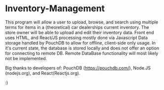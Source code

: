 # Inventory-Management
This program will allow a user to upload, browse, and search using multiple terms for items in a (theoretical) car dealerships current inventory. The store owner will be able to upload and edit their inventory data.
Front end uses HTML, and React/JS 
processing mostly done via Javascript
Data storage handled by PouchDB to allow for offline, client-side only usage. In it's current state, the database is stored locally and does not offer an option for connecting to remote DB. Remote DataBase functionality will most likely not be implemented.

Big thanks to developers of: PouchDB (https://pouchdb.com/), Node.JS (nodejs.org), and React(Reactjs.org). 

:)
